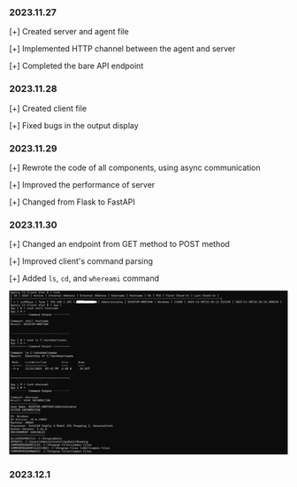 ### 2023.11.27
[+] Created server and agent file

[+] Implemented HTTP channel between the agent and server

[+] Completed the bare API endpoint

### 2023.11.28
[+] Created client file

[+] Fixed bugs in the output display

### 2023.11.29
[+] Rewrote the code of all components, using async communication

[+] Improved the performance of server

[+] Changed from Flask to FastAPI

### 2023.11.30
[+] Changed an endpoint from GET method to POST method

[+] Improved client's command parsing

[+] Added `ls`, `cd`, and `whereami` command

![image](/screenshot/agency.jpg)

### 2023.12.1
